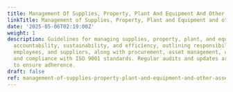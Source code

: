 ```yaml
---
title: Management Of Supplies, Property, Plant And Equipment And Other Assets
linkTitle: Management of Supplies, Property, Plant and Equipment and other Assets
date: '2025-05-06T02:19:00Z'
weight: 1
description: Guidelines for managing supplies, property, plant, and equipment emphasize
  accountability, sustainability, and efficiency, outlining responsibilities for management,
  employees, and suppliers, along with procurement, asset management, usage, disposal,
  and compliance with ISO 9001 standards. Regular audits and updates are required
  to ensure adherence.
draft: false
ref: management-of-supplies-property-plant-and-equipment-and-other-assets
---
```


